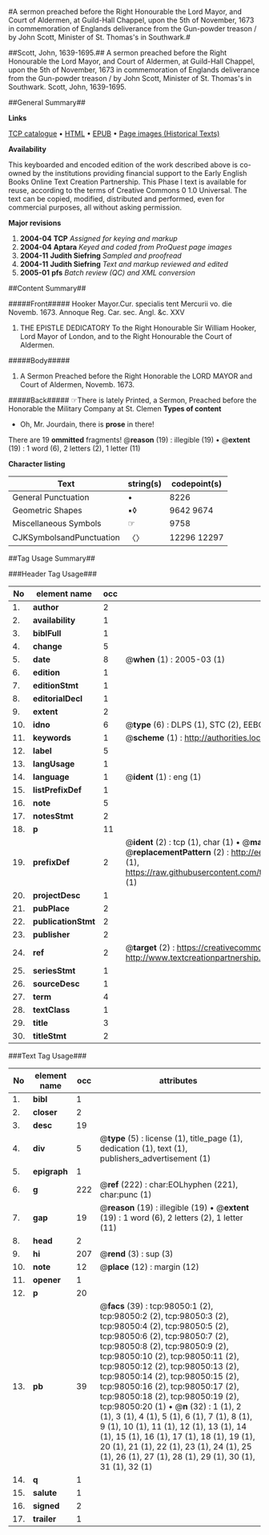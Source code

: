 #A sermon preached before the Right Honourable the Lord Mayor, and Court of Aldermen, at Guild-Hall Chappel, upon the 5th of November, 1673 in commemoration of Englands deliverance from the Gun-powder treason / by John Scott, Minister of St. Thomas's in Southwark.#

##Scott, John, 1639-1695.##
A sermon preached before the Right Honourable the Lord Mayor, and Court of Aldermen, at Guild-Hall Chappel, upon the 5th of November, 1673 in commemoration of Englands deliverance from the Gun-powder treason / by John Scott, Minister of St. Thomas's in Southwark.
Scott, John, 1639-1695.

##General Summary##

**Links**

[TCP catalogue](http://www.ota.ox.ac.uk/tcp/)  • 
[HTML](http://tei.it.ox.ac.uk/tcp/Texts-HTML/free/A58/A58811.html)  • 
[EPUB](http://tei.it.ox.ac.uk/tcp/Texts-EPUB/free/A58/A58811.epub) • 
[Page images (Historical Texts)](https://data.historicaltexts.jisc.ac.uk/view?pubId=eebo-13144658e&pageId=eebo-13144658e-98050-1)

**Availability**

This keyboarded and encoded edition of the
	       work described above is co-owned by the institutions
	       providing financial support to the Early English Books
	       Online Text Creation Partnership. This Phase I text is
	       available for reuse, according to the terms of Creative
	       Commons 0 1.0 Universal. The text can be copied,
	       modified, distributed and performed, even for
	       commercial purposes, all without asking permission.

**Major revisions**

1. __2004-04__ __TCP__ *Assigned for keying and markup*
1. __2004-04__ __Aptara__ *Keyed and coded from ProQuest page images*
1. __2004-11__ __Judith Siefring__ *Sampled and proofread*
1. __2004-11__ __Judith Siefring__ *Text and markup reviewed and edited*
1. __2005-01__ __pfs__ *Batch review (QC) and XML conversion*

##Content Summary##

#####Front#####
Hooker Mayor.Cur. specialis tent Mercurii vo. die
Novemb. 1673. Annoque Reg.
Car. sec. Angl. &c. XXV
1. THE
EPISTLE
DEDICATORY
To the Right Honourable Sir William
Hooker, Lord Mayor of London,
and to the Right Honourable the Court
of Aldermen.

#####Body#####

1. A Sermon Preached before the Right
Honorable the LORD MAYOR and
Court of Aldermen, Novemb. 1673.

#####Back#####
☞There is lately Printed, a Sermon, Preached before the
Honorable the Military Company at St. Clemen
**Types of content**

  * Oh, Mr. Jourdain, there is **prose** in there!

There are 19 **ommitted** fragments! 
 @__reason__ (19) : illegible (19)  •  @__extent__ (19) : 1 word (6), 2 letters (2), 1 letter (11)

**Character listing**


|Text|string(s)|codepoint(s)|
|---|---|---|
|General Punctuation|•|8226|
|Geometric Shapes|▪◊|9642 9674|
|Miscellaneous Symbols|☞|9758|
|CJKSymbolsandPunctuation|〈〉|12296 12297|

##Tag Usage Summary##

###Header Tag Usage###

|No|element name|occ|attributes|
|---|---|---|---|
|1.|__author__|2||
|2.|__availability__|1||
|3.|__biblFull__|1||
|4.|__change__|5||
|5.|__date__|8| @__when__ (1) : 2005-03 (1)|
|6.|__edition__|1||
|7.|__editionStmt__|1||
|8.|__editorialDecl__|1||
|9.|__extent__|2||
|10.|__idno__|6| @__type__ (6) : DLPS (1), STC (2), EEBO-CITATION (1), OCLC (1), VID (1)|
|11.|__keywords__|1| @__scheme__ (1) : http://authorities.loc.gov/ (1)|
|12.|__label__|5||
|13.|__langUsage__|1||
|14.|__language__|1| @__ident__ (1) : eng (1)|
|15.|__listPrefixDef__|1||
|16.|__note__|5||
|17.|__notesStmt__|2||
|18.|__p__|11||
|19.|__prefixDef__|2| @__ident__ (2) : tcp (1), char (1)  •  @__matchPattern__ (2) : ([0-9\-]+):([0-9IVX]+) (1), (.+) (1)  •  @__replacementPattern__ (2) : http://eebo.chadwyck.com/downloadtiff?vid=$1&page=$2 (1), https://raw.githubusercontent.com/textcreationpartnership/Texts/master/tcpchars.xml#$1 (1)|
|20.|__projectDesc__|1||
|21.|__pubPlace__|2||
|22.|__publicationStmt__|2||
|23.|__publisher__|2||
|24.|__ref__|2| @__target__ (2) : https://creativecommons.org/publicdomain/zero/1.0/ (1), http://www.textcreationpartnership.org/docs/. (1)|
|25.|__seriesStmt__|1||
|26.|__sourceDesc__|1||
|27.|__term__|4||
|28.|__textClass__|1||
|29.|__title__|3||
|30.|__titleStmt__|2||


###Text Tag Usage###

|No|element name|occ|attributes|
|---|---|---|---|
|1.|__bibl__|1||
|2.|__closer__|2||
|3.|__desc__|19||
|4.|__div__|5| @__type__ (5) : license (1), title_page (1), dedication (1), text (1), publishers_advertisement (1)|
|5.|__epigraph__|1||
|6.|__g__|222| @__ref__ (222) : char:EOLhyphen (221), char:punc (1)|
|7.|__gap__|19| @__reason__ (19) : illegible (19)  •  @__extent__ (19) : 1 word (6), 2 letters (2), 1 letter (11)|
|8.|__head__|2||
|9.|__hi__|207| @__rend__ (3) : sup (3)|
|10.|__note__|12| @__place__ (12) : margin (12)|
|11.|__opener__|1||
|12.|__p__|20||
|13.|__pb__|39| @__facs__ (39) : tcp:98050:1 (2), tcp:98050:2 (2), tcp:98050:3 (2), tcp:98050:4 (2), tcp:98050:5 (2), tcp:98050:6 (2), tcp:98050:7 (2), tcp:98050:8 (2), tcp:98050:9 (2), tcp:98050:10 (2), tcp:98050:11 (2), tcp:98050:12 (2), tcp:98050:13 (2), tcp:98050:14 (2), tcp:98050:15 (2), tcp:98050:16 (2), tcp:98050:17 (2), tcp:98050:18 (2), tcp:98050:19 (2), tcp:98050:20 (1)  •  @__n__ (32) : 1 (1), 2 (1), 3 (1), 4 (1), 5 (1), 6 (1), 7 (1), 8 (1), 9 (1), 10 (1), 11 (1), 12 (1), 13 (1), 14 (1), 15 (1), 16 (1), 17 (1), 18 (1), 19 (1), 20 (1), 21 (1), 22 (1), 23 (1), 24 (1), 25 (1), 26 (1), 27 (1), 28 (1), 29 (1), 30 (1), 31 (1), 32 (1)|
|14.|__q__|1||
|15.|__salute__|1||
|16.|__signed__|2||
|17.|__trailer__|1||
